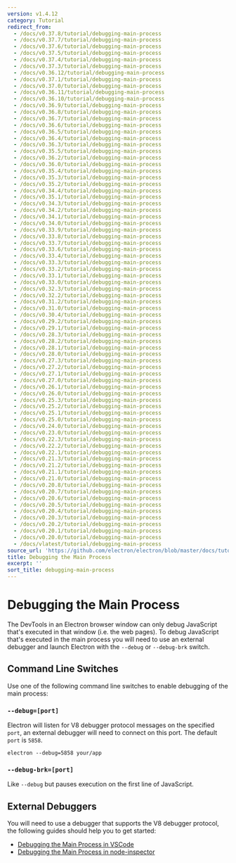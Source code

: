 ```yaml
---
version: v1.4.12
category: Tutorial
redirect_from:
  - /docs/v0.37.8/tutorial/debugging-main-process
  - /docs/v0.37.7/tutorial/debugging-main-process
  - /docs/v0.37.6/tutorial/debugging-main-process
  - /docs/v0.37.5/tutorial/debugging-main-process
  - /docs/v0.37.4/tutorial/debugging-main-process
  - /docs/v0.37.3/tutorial/debugging-main-process
  - /docs/v0.36.12/tutorial/debugging-main-process
  - /docs/v0.37.1/tutorial/debugging-main-process
  - /docs/v0.37.0/tutorial/debugging-main-process
  - /docs/v0.36.11/tutorial/debugging-main-process
  - /docs/v0.36.10/tutorial/debugging-main-process
  - /docs/v0.36.9/tutorial/debugging-main-process
  - /docs/v0.36.8/tutorial/debugging-main-process
  - /docs/v0.36.7/tutorial/debugging-main-process
  - /docs/v0.36.6/tutorial/debugging-main-process
  - /docs/v0.36.5/tutorial/debugging-main-process
  - /docs/v0.36.4/tutorial/debugging-main-process
  - /docs/v0.36.3/tutorial/debugging-main-process
  - /docs/v0.35.5/tutorial/debugging-main-process
  - /docs/v0.36.2/tutorial/debugging-main-process
  - /docs/v0.36.0/tutorial/debugging-main-process
  - /docs/v0.35.4/tutorial/debugging-main-process
  - /docs/v0.35.3/tutorial/debugging-main-process
  - /docs/v0.35.2/tutorial/debugging-main-process
  - /docs/v0.34.4/tutorial/debugging-main-process
  - /docs/v0.35.1/tutorial/debugging-main-process
  - /docs/v0.34.3/tutorial/debugging-main-process
  - /docs/v0.34.2/tutorial/debugging-main-process
  - /docs/v0.34.1/tutorial/debugging-main-process
  - /docs/v0.34.0/tutorial/debugging-main-process
  - /docs/v0.33.9/tutorial/debugging-main-process
  - /docs/v0.33.8/tutorial/debugging-main-process
  - /docs/v0.33.7/tutorial/debugging-main-process
  - /docs/v0.33.6/tutorial/debugging-main-process
  - /docs/v0.33.4/tutorial/debugging-main-process
  - /docs/v0.33.3/tutorial/debugging-main-process
  - /docs/v0.33.2/tutorial/debugging-main-process
  - /docs/v0.33.1/tutorial/debugging-main-process
  - /docs/v0.33.0/tutorial/debugging-main-process
  - /docs/v0.32.3/tutorial/debugging-main-process
  - /docs/v0.32.2/tutorial/debugging-main-process
  - /docs/v0.31.2/tutorial/debugging-main-process
  - /docs/v0.31.0/tutorial/debugging-main-process
  - /docs/v0.30.4/tutorial/debugging-main-process
  - /docs/v0.29.2/tutorial/debugging-main-process
  - /docs/v0.29.1/tutorial/debugging-main-process
  - /docs/v0.28.3/tutorial/debugging-main-process
  - /docs/v0.28.2/tutorial/debugging-main-process
  - /docs/v0.28.1/tutorial/debugging-main-process
  - /docs/v0.28.0/tutorial/debugging-main-process
  - /docs/v0.27.3/tutorial/debugging-main-process
  - /docs/v0.27.2/tutorial/debugging-main-process
  - /docs/v0.27.1/tutorial/debugging-main-process
  - /docs/v0.27.0/tutorial/debugging-main-process
  - /docs/v0.26.1/tutorial/debugging-main-process
  - /docs/v0.26.0/tutorial/debugging-main-process
  - /docs/v0.25.3/tutorial/debugging-main-process
  - /docs/v0.25.2/tutorial/debugging-main-process
  - /docs/v0.25.1/tutorial/debugging-main-process
  - /docs/v0.25.0/tutorial/debugging-main-process
  - /docs/v0.24.0/tutorial/debugging-main-process
  - /docs/v0.23.0/tutorial/debugging-main-process
  - /docs/v0.22.3/tutorial/debugging-main-process
  - /docs/v0.22.2/tutorial/debugging-main-process
  - /docs/v0.22.1/tutorial/debugging-main-process
  - /docs/v0.21.3/tutorial/debugging-main-process
  - /docs/v0.21.2/tutorial/debugging-main-process
  - /docs/v0.21.1/tutorial/debugging-main-process
  - /docs/v0.21.0/tutorial/debugging-main-process
  - /docs/v0.20.8/tutorial/debugging-main-process
  - /docs/v0.20.7/tutorial/debugging-main-process
  - /docs/v0.20.6/tutorial/debugging-main-process
  - /docs/v0.20.5/tutorial/debugging-main-process
  - /docs/v0.20.4/tutorial/debugging-main-process
  - /docs/v0.20.3/tutorial/debugging-main-process
  - /docs/v0.20.2/tutorial/debugging-main-process
  - /docs/v0.20.1/tutorial/debugging-main-process
  - /docs/v0.20.0/tutorial/debugging-main-process
  - /docs/vlatest/tutorial/debugging-main-process
source_url: 'https://github.com/electron/electron/blob/master/docs/tutorial/debugging-main-process.md'
title: Debugging the Main Process
excerpt: ''
sort_title: debugging-main-process
---
```

# Debugging the Main Process

The DevTools in an Electron browser window can only debug JavaScript that's executed in that window (i.e. the web pages). To debug JavaScript that's executed in the main process you will need to use an external debugger and launch Electron with the `--debug` or `--debug-brk` switch.

## Command Line Switches

Use one of the following command line switches to enable debugging of the main process:

### `--debug=[port]`

Electron will listen for V8 debugger protocol messages on the specified `port`, an external debugger will need to connect on this port. The default `port` is `5858`.

```shell
electron --debug=5858 your/app
```

### `--debug-brk=[port]`

Like `--debug` but pauses execution on the first line of JavaScript.

## External Debuggers

You will need to use a debugger that supports the V8 debugger protocol, the following guides should help you to get started:

*   [Debugging the Main Process in VSCode]({{site.baseurl}}/docs/tutorial/debugging-main-process-vscode)
*   [Debugging the Main Process in node-inspector]({{site.baseurl}}/docs/tutorial/debugging-main-process-node-inspector)
